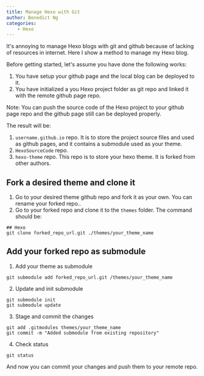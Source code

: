 ```yaml
---
title: Manage Hexo with Git
author: Benedict Ng
categories:
    - Hexo
---
```

It's annoying to manage Hexo blogs with git and github because of lacking of resources in internet. Here I show a method to manage my Hexo blog.

Before getting started, let's assume you have done the following works:

1. You have setup your github page and the local blog can be deployed to it.
2. You have initialized a you Hexo project folder as git repo and linked it with the remote github page repo.

Note: You can push the source code of the Hexo project to your github page repo and the github page still can be deployed properly.

The result will be:

1. `username.github.io` repo. It is to store the project source files and used as github pages, and it contains a submodule used as your theme.
2. `HexoSourceCode` repo. 
3. `hexo-theme` repo. This repo is to store your hexo theme. It is forked from other authors.

## Fork a desired theme and clone it

1. Go to your desired theme github repo and fork it as your own. You can rename your forked repo..
2. Go to your forked repo and clone it to the `themes` folder. The command should be:

```shell
## Hexo
git clone forked_repo_url.git ./themes/your_theme_name
```

## Add your forked repo as submodule

1. Add your theme as submodule

```shell
git submodule add forked_repo_url.git /themes/your_theme_name
```

2. Update and init submodule

```shell
git submodule init
git submodule update
```

3. Stage and commit the changes

```shell
git add .gitmodules themes/your_theme_name
git commit -m "Added submodule from existing repository"
```

4. Check status

```shell
git status
```

And now you can commit your changes and push them to your remote repo.
